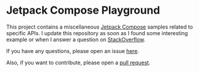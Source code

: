 # Jetpack Compose Playground

This project contains a
miscellaneous [Jetpack Compose](https://developer.android.com/jetpack/compose) samples related to
specific APIs. I update this repository as soon as I found some interesting example or when I answer
a question on [StackOverflow](https://stackoverflow.com/users/1094333/nglauber).

If you have any questions, please open an
issue [here](https://github.com/nglauber/JetpackComposePlayground/issues).

Also, if you want to contribute, please open
a [pull request](https://github.com/nglauber/JetpackComposePlayground/pulls).